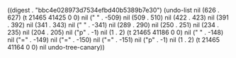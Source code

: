 
((digest . "bbc4e028973d7534efbd40b5389b7e30") (undo-list nil (626 . 627) (t 21465 41425 0 0) nil ("
" . -509) nil (509 . 510) nil (422 . 423) nil (391 . 392) nil (341 . 343) nil ("
" . -341) nil (289 . 290) nil (250 . 251) nil (234 . 235) nil (204 . 205) nil ("p" . -1) nil (1 . 2) (t 21465 41186 0 0) nil ("
" . -148) nil ("=" . -149) nil ("=" . -150) nil ("=" . -151) nil ("p" . -1) nil (1 . 2) (t 21465 41164 0 0) nil undo-tree-canary))
